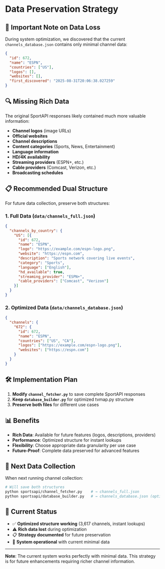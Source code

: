 # Data Preservation Strategy

## 🚨 Important Note on Data Loss

During system optimization, we discovered that the current `channels_database.json` contains only minimal channel data:

```json
{
  "id": 672,
  "name": "ESPN", 
  "countries": ["US"],
  "logos": [],
  "websites": [],
  "first_discovered": "2025-08-31T20:06:38.027259"
}
```

## 🔍 Missing Rich Data

The original SportAPI responses likely contained much more valuable information:

- **Channel logos** (image URLs)
- **Official websites** 
- **Channel descriptions**
- **Content categories** (Sports, News, Entertainment)
- **Language information**
- **HD/4K availability**
- **Streaming providers** (ESPN+, etc.)
- **Cable providers** (Comcast, Verizon, etc.)
- **Broadcasting schedules**

## 📋 Recommended Dual Structure

For future data collection, preserve both structures:

### 1. Full Data (`data/channels_full.json`)
```json
{
  "channels_by_country": {
    "US": [{
      "id": 672,
      "name": "ESPN",
      "logo": "https://example.com/espn-logo.png",
      "website": "https://espn.com", 
      "description": "Sports network covering live events",
      "category": "Sports",
      "language": ["English"],
      "hd_available": true,
      "streaming_provider": "ESPN+",
      "cable_providers": ["Comcast", "Verizon"]
    }]
  }
}
```

### 2. Optimized Data (`data/channels_database.json`)
```json
{
  "channels": {
    "672": {
      "id": 672,
      "name": "ESPN",
      "countries": ["US", "CA"],
      "logos": ["https://example.com/espn-logo.png"],
      "websites": ["https://espn.com"]
    }
  }
}
```

## 🛠 Implementation Plan

1. **Modify `channel_fetcher.py`** to save complete SportAPI responses
2. **Keep `database_builder.py`** for optimized tvmap.py structure  
3. **Preserve both files** for different use cases

## 📊 Benefits

- **Rich Data**: Available for future features (logos, descriptions, providers)
- **Performance**: Optimized structure for instant lookups
- **Flexibility**: Choose appropriate data granularity per use case
- **Future-Proof**: Complete data preserved for advanced features

## 🔄 Next Data Collection

When next running channel collection:

```bash
# Will save both structures
python sportsapi/channel_fetcher.py    # → channels_full.json
python sportsapi/database_builder.py   # → channels_database.json (optimized)
```

## 💾 Current Status

- ✅ **Optimized structure working** (3,617 channels, instant lookups)
- ⚠️ **Rich data lost** during optimization 
- 📋 **Strategy documented** for future preservation
- 🎯 **System operational** with current minimal data

---

**Note**: The current system works perfectly with minimal data. This strategy is for future enhancements requiring richer channel information.